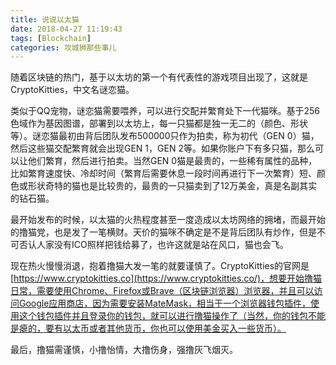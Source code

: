 ```yaml
---
title: 说说以太猫
date: 2018-04-27 11:19:43
tags: [Blockchain]
categories: 攻城狮那些事儿
---
```


随着区块链的热门，基于以太坊的第一个有代表性的游戏项目出现了，这就是CryptoKitties，中文名谜恋猫。<!--more-->

类似于QQ宠物，谜恋猫需要喂养，可以进行交配并繁育处下一代猫咪。基于256色域作为基因图谱，部署到以太坊上，每一只猫都是独一无二的（颜色、形状等）。谜恋猫最初由背后团队发布500000只作为拍卖，称为初代（GEN 0）猫，然后这些猫交配繁育就会出现GEN 1，GEN 2等。如果你账户下有多只猫，那么可以让他们繁育，然后进行拍卖。当然GEN 0猫是最贵的，一些稀有属性的品种，比如繁育速度快、冷却时间（繁育后需要休息一段时间再进行下一次繁育）短、颜色或形状奇特的猫也是比较贵的，最贵的一只猫卖到了12万美金，真是名副其实的钻石猫。

最开始发布的时候，以太猫的火热程度甚至一度造成以太坊网络的拥堵，而最开始的撸猫党，也是发了一笔横财。天价的猫咪不确定是不是背后团队有炒作，但是不可否认人家没有ICO照样把钱给募了，也许这就是站在风口，猫也会飞。

现在热火慢慢消退，抱着撸猫大发一笔的就要谨慎了。CryptoKitties的官网是[https://www.cryptokitties.co](https://www.cryptokitties.co/)，想要开始撸猫日常，需要使用Chrome、Firefox或Brave（区块链浏览器）浏览器，并且可以访问Google应用商店，因为需要安装MateMask，相当于一个浏览器钱包插件，使用这个钱包插件并且登录你的钱包，就可以进行撸猫操作了（当然，你的钱包不能是瘪的，要有以太币或者其他货币，你也可以使用美金买入一些货币）。

最后，撸猫需谨慎，小撸怡情，大撸伤身，强撸灰飞烟灭。